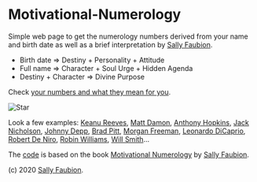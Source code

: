 # Motivational-Numerology

Simple web page to get the numerology numbers derived from your name and birth date as well as a brief interpretation by [Sally Faubion](http://sallysnumbers.com/).

- Birth date => Destiny + Personality + Attitude
- Full name => Character + Soul Urge + Hidden Agenda
- Destiny + Character => Divine Purpose

Check [your numbers and what they mean for you](https://evoluteur.github.io/motivational-numerology/).

![Star](https://raw.githubusercontent.com/evoluteur/motivational-numerology/master/sample-star.png)

Look a few examples: 
[Keanu Reeves](https://evoluteur.github.io/motivational-numerology/?name=Keanu+Charles+Reeves&month=9&day=2&year=1964), 
[Matt Damon](https://evoluteur.github.io/motivational-numerology/?name=Matthew+Paige+Damon&month=8&day=8&year=1970), 
[Anthony Hopkins](https://evoluteur.github.io/motivational-numerology/?name=Philip+Anthony+Hopkins&month=12&day=31&year=1937), 
[Jack Nicholson](https://evoluteur.github.io/motivational-numerology/?name=John+Joseph+Nicholson&month=4&day=22&year=1937), 
[Johnny Depp](https://evoluteur.github.io/motivational-numerology/?name=John+Christopher+Depp+II&month=6&day=9&year=1963), 
[Brad Pitt](https://evoluteur.github.io/motivational-numerology/?name=William+Bradley+Pitt&month=12&day=18&year=1963), 
[Morgan Freeman](https://evoluteur.github.io/motivational-numerology/?name=Morgan+Freeman&month=6&day=1&year=1937), 
[Leonardo DiCaprio](https://evoluteur.github.io/motivational-numerology/?name=Leonardo+Wilhelm+DiCaprio&month=11&day=11&year=1974), 
[Robert De Niro](https://evoluteur.github.io/motivational-numerology/?name=Robert+Anthony+De+Niro+Jr.&month=8&day=17&year=1943), 
[Robin Williams](https://evoluteur.github.io/motivational-numerology/?name=Robin+McLaurin+Williams&month=7&day=21&year=1951), 
[Will Smith](https://evoluteur.github.io/motivational-numerology/?name=Willard+Carroll+Smith+Jr.&month=9&day=25&year=1968)...


The [code](https://github.com/evoluteur/motivational-numerology) is based on the book [Motivational Numerology](https://www.amazon.com/Motivational-Numerology-Numbers-Affect-Your/dp/0929765974) by [Sally Faubion](http://sallysnumbers.com/).

(c) 2020 [Sally Faubion](http://sallysnumbers.com/).